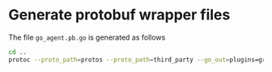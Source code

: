 # Generate protobuf wrapper files


The file `go_agent.pb.go` is generated as follows
```sh
cd ..
protoc --proto_path=protos --proto_path=third_party --go_out=plugins=grpc:protos go_agent.proto
```
